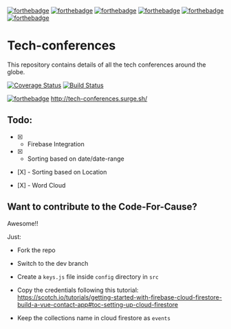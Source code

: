 [![forthebadge](https://forthebadge.com/images/badges/powered-by-electricity.svg)](https://forthebadge.com)
[![forthebadge](https://forthebadge.com/images/badges/powered-by-responsibility.svg)](https://forthebadge.com)
[![forthebadge](https://forthebadge.com/images/badges/made-with-javascript.svg)](https://forthebadge.com)
[![forthebadge](https://forthebadge.com/images/badges/uses-html.svg)](https://forthebadge.com)
[![forthebadge](https://forthebadge.com/images/badges/uses-badges.svg)](https://forthebadge.com)
[![forthebadge](https://forthebadge.com/images/badges/fuck-it-ship-it.svg)](https://forthebadge.com)


# Tech-conferences
This repository contains details of all the tech conferences around the globe.

[![Coverage Status](https://coveralls.io/repos/github/code-for-cause/tech-conferences/badge.svg?branch=master)](https://coveralls.io/github/code-for-cause/tech-conferences?branch=master)
[![Build Status](https://travis-ci.org/code-for-cause/tech-conferences.svg?branch=master)](https://travis-ci.org/code-for-cause/tech-conferences)

[![forthebadge](https://forthebadge.com/images/badges/check-it-out.svg)](https://forthebadge.com)
http://tech-conferences.surge.sh/


## Todo:

 * [X] - Firebase Integration

 *  [X] - Sorting based on date/date-range

 * \[X] - Sorting based on Location

 * \[X] - Word Cloud


## Want to contribute to the Code-For-Cause?

 Awesome!! 
 
 Just:
 
   - Fork the repo
   
   - Switch to the dev branch
   
   - Create a `keys.js` file inside `config` directory in `src`
   
   - Copy the credentials following this tutorial: https://scotch.io/tutorials/getting-started-with-firebase-cloud-firestore-build-a-vue-contact-app#toc-setting-up-cloud-firestore
   
   - Keep the collections name in cloud firestore as `events`
